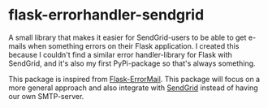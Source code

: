 # flask-errorhandler-sendgrid
A small library that makes it easier for SendGrid-users to be able to get e-mails when something errors on their Flask application. I created this because I couldn't find a similar error handler-library for Flask with SendGrid, and it's also my first PyPi-package so that's always something.

This package is inspired from [Flask-ErrorMail](https://github.com/jasonwyatt/Flask-ErrorMail). This package will focus on a more general approach and also integrate with [SendGrid](https://sendgrid.com/) instead of having our own SMTP-server.